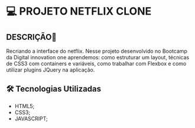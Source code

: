# 💻 **PROJETO NETFLIX CLONE**



## **DESCRIÇÃO**🚀

Recriando a interface do netflix. Nesse projeto desenvolvido no Bootcamp da Digital innovation one aprendemos: como estruturar um layout, técnicas de CSS3 com containers e variáveis, como trabalhar com Flexbox e como utilizar plugins JQuery na aplicação.



## 🛠️ Tecnologias Utilizadas

- HTML5;
- CSS3;
- JAVASCRIPT;
